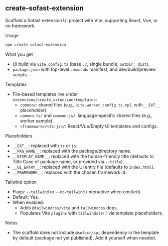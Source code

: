 ## create-sofast-extension

Scaffold a Sofast extension UI project with Vite, supporting React, Vue, or no framework.

Usage

```bash
npm create sofast-extension
```

What you get

- UI build via `vite.config.ts` (base `./`, single bundle, `outDir: dist`).
- `package.json` with top-level `commands` manifest, and dev/build/preview scripts.

Templates

- File-based templates live under `extensions/create_extension/templates`:
  - `common/`: shared files (e.g., `vite.worker.config.ts.tpl`, with `__EXT__` placeholder).
  - `common-ts/` and `common-js/`: language-specific shared files (e.g., worker sample).
  - `<framework>/<ts|js>/`: React/Vue/Empty UI templates and configs.

Placeholders

- `__EXT__`: replaced with `ts` or `js`.
- `__PKG_NAME__`: replaced with the package/directory name.
- `__DISPLAY_NAME__`: replaced with the human-friendly title (defaults to Title Case of package name, or provided via `--title`).
- `__UI_ENTRY__`: replaced with the UI entry file (defaults to `index.html`).
- `__FRAMEWORK__`: replaced with the chosen framework id.

Tailwind option

- Flags: `--tailwind` or `--no-tailwind` (interactive when omitted).
- Default: Yes.
- When enabled:
  - Adds `@tailwindcss/vite` and `tailwindcss` deps.
  - Populates Vite `plugins` with `tailwindcss()` via template placeholders.

Notes

- The scaffold does not include `@sofast/api` dependency in the template by default (package not yet published). Add it yourself when needed.
